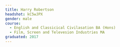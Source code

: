```yaml
---
title: Harry Robertson
headshot: kC5wJPX
gender: male
course: 
  - English and Classicical Civilasation BA (Hons)
  - Film, Screen and Televesion Industries MA
graduated: 2017
---
```

